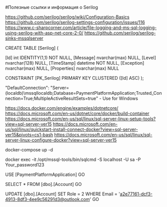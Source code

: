 ﻿#Полезные ссылки и информация о Serilog

https://github.com/serilog/serilog/wiki/Configuration-Basics
https://github.com/serilog/serilog-settings-configuration/issues/116
https://www.c-sharpcorner.com/article/file-logging-and-ms-sql-logging-using-serilog-with-asp-net-core-2-0/
https://github.com/serilog/serilog-sinks-mssqlserver

CREATE TABLE [Serilog] (

   [Id] int IDENTITY(1,1) NOT NULL,
   [Message] nvarchar(max) NULL,
   [Level] nvarchar(128) NULL,
   [TimeStamp] datetime NOT NULL,
   [Exception] nvarchar(max) NULL,
   [Properties] nvarchar(max) NULL

   CONSTRAINT [PK_Serilog] PRIMARY KEY CLUSTERED ([Id] ASC) 
);

"DefaultConnection": "Server=(localdb)\\mssqllocaldb;Database=PaymentPlatformApplication;Trusted_Connection=True;MultipleActiveResultSets=true" - Use for Windows

https://docs.docker.com/engine/examples/dotnetcore/
https://docs.microsoft.com/en-us/dotnet/core/docker/build-container
https://docs.microsoft.com/en-us/sql/linux/sql-server-linux-setup-tools?view=sql-server-ver15
https://docs.microsoft.com/en-us/sql/linux/quickstart-install-connect-docker?view=sql-server-ver15&pivots=cs1-bash
https://docs.microsoft.com/en-us/sql/linux/sql-server-linux-configure-docker?view=sql-server-ver15

docker-compose up -d

docker exec -it <container> /opt/mssql-tools/bin/sqlcmd -S localhost -U sa -P Your_password123

USE [PaymentPlatformApplication]
GO

SELECT * FROM [dbo].[Account]
GO

UPDATE [dbo].[Account] SET Role = 2 WHERE Email = 'a2e77161-dcf3-4913-8df3-4ee9c56291d3@outlook.com'
GO
